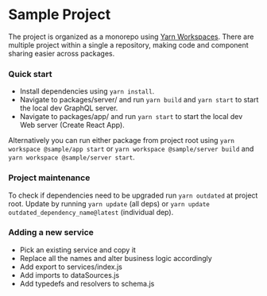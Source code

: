 # Sample Project

The project is organized as a monorepo using [Yarn Workspaces](https://yarnpkg.com/blog/2017/08/02/introducing-workspaces/). There are multiple project within a single a repository, making code and component sharing easier across packages.

### Quick start

- Install dependencies using `yarn install`.
- Navigate to packages/server/ and run `yarn build` and `yarn start` to start the local dev GraphQL server.
- Navigate to packages/app/ and run `yarn start` to start the local dev Web server (Create React App).

Alternatively you can run either package from project root using `yarn workspace @sample/app start` or `yarn workspace @sample/server build` and `yarn workspace @sample/server start`.

### Project maintenance

To check if dependencies need to be upgraded run `yarn outdated` at project root. Update by running `yarn update` (all deps) or `yarn update outdated_dependency_name@latest` (individual dep).

### Adding a new service

- Pick an existing service and copy it
- Replace all the names and alter business logic accordingly
- Add export to services/index.js
- Add imports to dataSources.js
- Add typedefs and resolvers to schema.js
